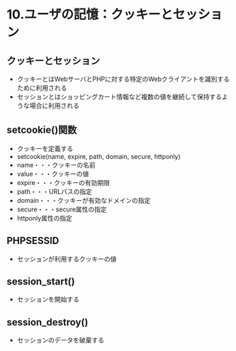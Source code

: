 # 10.ユーザの記憶：クッキーとセッション

## クッキーとセッション

- クッキーとはWebサーバとPHPに対する特定のWebクライアントを識別するために利用される
- セッションとはショッピングカート情報など複数の値を継続して保持するような場合に利用される

## setcookie()関数

- クッキーを定義する
- setcookie(name, expire, path, domain, secure, httponly)
- name・・・クッキーの名前
- value・・・クッキーの値
- expire・・・クッキーの有効期限
- path・・・URLパスの指定
- domain・・・クッキーが有効なドメインの指定
- secure・・・secure属性の指定
- httponly属性の指定

## PHPSESSID

- セッションが利用するクッキーの値

## session_start()

- セッションを開始する

## session_destroy()

- セッションのデータを破棄する
